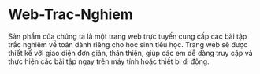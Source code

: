 # Web-Trac-Nghiem
Sản phẩm của chúng ta là một trang web trực tuyến cung cấp các bài tập trắc nghiệm về toán dành riêng cho học sinh tiểu học. Trang web sẽ được thiết kế với giao diện đơn giản, thân thiện, giúp các em dễ dàng truy cập và thực hiện các bài tập ngay trên máy tính hoặc thiết bị di động.
